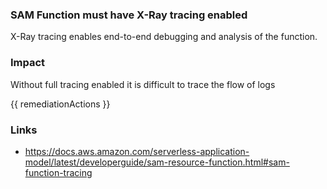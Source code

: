 
### SAM Function must have X-Ray tracing enabled

X-Ray tracing enables end-to-end debugging and analysis of the function.

### Impact
Without full tracing enabled it is difficult to trace the flow of logs

<!-- DO NOT CHANGE -->
{{ remediationActions }}

### Links
- https://docs.aws.amazon.com/serverless-application-model/latest/developerguide/sam-resource-function.html#sam-function-tracing
        